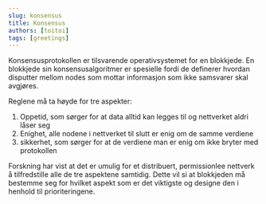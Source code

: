 ```yaml
---
slug: konsensus
title: Konsensus
authors: [toitoi]
tags: [greetings]
---
```


Konsensusprotokollen er tilsvarende operativsystemet for en blokkjede. En blokkjede sin konsensusalgoritmer er spesielle fordi de definerer hvordan disputter mellom nodes som mottar informasjon som ikke samsvarer skal avgjøres. 

Reglene må ta høyde for tre aspekter:

1. Oppetid, som sørger for at data alltid kan legges til og nettverket aldri låser seg
2. Enighet, alle nodene i nettverket til slutt er enig om de samme verdiene
3. sikkerhet, som sørger for at de verdiene man er enig om ikke bryter med protokollen

Forskning har vist at det er umulig for et distribuert, permissionlee nettverk å tilfredstille alle de tre aspektene samtidig. Dette vil si at blokkjeden må bestemme seg for hvilket aspekt som er det viktigste og designe den i henhold til prioriteringene.